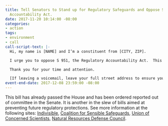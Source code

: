 ```yaml
---
title: Tell Senators to Stand up for Regulatory Safeguards and Oppose S 951, the Regulatory
  Accountability Act.
date: 2017-11-20 10:14:00 -08:00
categories:
- action
tags:
- environment
- call
call-script-text: |-
  Hi, my name is [NAME] and I’m a constituent from [CITY, ZIP].

  I urge you to oppose S 951, the Regulatory Accountability Act.  This act would place exhaustive requirements on agencies developing protective regulations and would place short-term economic and energy interests above public health and the environment.  My family depends on the safeguards established by EPA and other agencies to ensure we have safe air, water, land, food, household products and working conditions.  The intent of this bill is to make those safeguards impossible to achieve, and it is unnecessary because studies show that the economy prospers when people and the environment are healthy.

  Thank you for your time and attention.

  [If leaving a voicemail, leave your full street address to ensure your call is tallied]
event-end-date: 2017-12-08 23:59:00 -08:00
---
```


This bill has already passed the House and has been ordered reported out of committee in the Senate. It is another in the slew of bills aimed at preventing future regulatory protections.  See more information at the following sites:  [Indivisible](https://www.indivisibleguide.com/resource/raa-worst-bill-youve-never-heard/), [Coalition for Sensible Safeguards](http://sensiblesafeguards.org/issues/regulatory-accountability-act/), [Union of Concerned Scientists](http://blog.ucsusa.org/michael-halpern/the-regulatory-accountability-act-subverts-science-and-must-be-stopped), [Natural Resources Defense Council](https://www.nrdc.org/sites/default/files/letter-opposing-raa-s951-20170516.pdf).